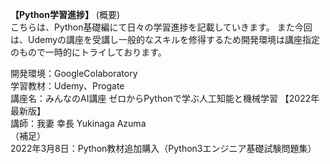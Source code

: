 **【Python学習進捗】**
(概要)<br/>
こちらは、Python基礎編にて日々の学習進捗を記載していきます。
また今回は、Udemyの講座を受講し一般的なスキルを修得するため開発環境は講座指定のもので一時的にトライしております。　　

開発環境：GoogleColaboratory<br/>
学習教材：Udemy、Progate<br/>
講座名：みんなのAI講座 ゼロからPythonで学ぶ人工知能と機械学習 【2022年最新版】<br/>
講師：我妻 幸長 Yukinaga Azuma<br/>
（補足）<br/>
2022年3月8日：Python教材追加購入（Python3エンジニア基礎試験問題集）
